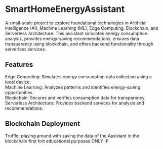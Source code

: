 # SmartHomeEnergyAssistant

A small-scale project to explore foundational technologies in Artificial Intelligence (AI), Machine Learning (ML), Edge Computing, Blockchain, and Serverless Architecture. This assistant simulates energy consumption analysis, provides energy-saving recommendations, ensures data transparency using blockchain, and offers backend functionality through serverless services.

## Features  
Edge Computing: Simulates energy consumption data collection using a local device.  
Machine Learning: Analyzes patterns and identifies energy-saving opportunities.  
Blockchain: Secures and verifies consumption data for transparency.  
Serverless Architecture: Provides backend services for analysis and recommendations.  

## Blockchain Deployment
Truffle: playing around with saving the data of the Assistant to the blockchain
first fort educational purposes ONLY :P
